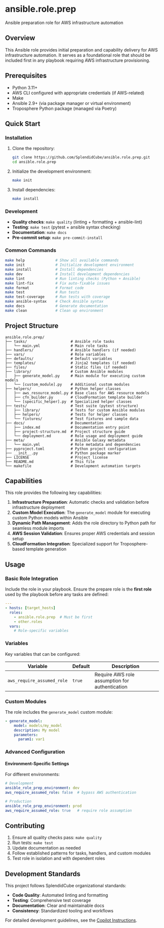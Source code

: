 # ansible.role.prep

Ansible preparation role for AWS infrastructure automation

## Overview

This Ansible role provides initial preparation and capability delivery for AWS infrastructure automation. It serves as a foundational role that should be included first in any playbook requiring AWS infrastructure provisioning.

## Prerequisites

- Python 3.11+
- AWS CLI configured with appropriate credentials (if AWS-related)
- Make
- Ansible 2.9+ (via package manager or virtual environment)
- Troposphere Python package (managed via Poetry)

## Quick Start

### Installation

1. Clone the repository:

   ```bash
   git clone https://github.com/SplendidCube/ansible.role.prep.git
   cd ansible.role.prep
   ```

1. Initialize the development environment:

   ```bash
   make init
   ```

1. Install dependencies:

   ```bash
   make install
   ```

### Development

- **Quality checks**: `make quality` (linting + formatting + ansible-lint)
- **Testing**: `make test` (pytest + ansible syntax checking)
- **Documentation**: `make docs`
- **Pre-commit setup**: `make pre-commit-install`

### Common Commands

```bash
make help              # Show all available commands
make init              # Initialize development environment
make install           # Install dependencies
make dev               # Install development dependencies
make lint              # Run linting checks (Python + Ansible)
make lint-fix          # Fix auto-fixable issues
make format            # Format code
make test              # Run tests
make test-coverage     # Run tests with coverage
make ansible-syntax    # Check Ansible syntax
make docs              # Generate documentation
make clean             # Clean up environment
```

## Project Structure

```text
ansible.role.prep/
├── tasks/                    # Ansible role tasks
│   └── main.yml              # Main role tasks
├── handlers/                 # Ansible handlers (if needed)
├── vars/                     # Role variables
├── defaults/                 # Default variables
├── templates/                # Jinja2 templates (if needed)
├── files/                    # Static files (if needed)
├── library/                  # Custom Ansible modules
│   ├── generate_model.py     # Main module for executing custom models
│   └── [custom_module].py    # Additional custom modules
├── helpers/                  # Python helper classes
│   ├── aws_resource_model.py # Base class for AWS resource models
│   ├── cfn_builder.py        # CloudFormation template builder
│   └── [specific_helper].py  # Specialized helper classes
├── tests/                    # Test suite (pytest structure)
│   ├── library/              # Tests for custom Ansible modules
│   ├── helpers/              # Tests for helper classes
│   └── fixtures/             # Test fixtures and sample data
├── docs/                     # Documentation
│   ├── index.md              # Documentation entry point
│   ├── project-structure.md  # Project structure guide
│   └── deployment.md         # Role usage and deployment guide
├── meta/                     # Ansible Galaxy metadata
│   └── main.yml              # Role metadata and dependencies
├── pyproject.toml            # Python project configuration
├── __init__.py               # Python package marker
├── LICENSE                   # Project license
├── README.md                 # This file
└── makefile                  # Development automation targets
```

## Capabilities

This role provides the following key capabilities:

1. **Infrastructure Preparation**: Automatic checks and validation before infrastructure deployment
1. **Custom Model Execution**: The `generate_model` module for executing custom Python models within Ansible
1. **Dynamic Path Management**: Adds the role directory to Python path for seamless module imports
1. **AWS Session Validation**: Ensures proper AWS credentials and session setup
1. **CloudFormation Integration**: Specialized support for Troposphere-based template generation

## Usage

### Basic Role Integration

Include the role in your playbook. Ensure the prepare role is the **first role** used by the playbook before any tasks are defined:

```yaml
---
- hosts: [target_hosts]
  roles:
    - ansible.role.prep  # Must be first
    - other.roles
  vars:
    # Role-specific variables
```

### Variables

Key variables that can be configured:

| Variable                   | Default | Description                                    |
| -------------------------- | ------- | ---------------------------------------------- |
| `aws_require_assumed_role` | `true`  | Require AWS role assumption for authentication |

### Custom Modules

The role includes the `generate_model` custom module:

```yaml
- generate_model:
    model: models/my_model
    description: My model
    parameters:
      param1: var1
```

### Advanced Configuration

#### Environment-Specific Settings

For different environments:

```yaml
# Development
ansible_role_prep_environment: dev
aws_require_assumed_role: false  # bypass AWS authentication

# Production
ansible_role_prep_environment: prod
aws_require_assumed_role: true   # require role assumption
```

## Contributing

1. Ensure all quality checks pass: `make quality`
1. Run tests: `make test`
1. Update documentation as needed
1. Follow established patterns for tasks, handlers, and custom modules
1. Test role in isolation and with dependent roles

## Development Standards

This project follows SplendidCube organizational standards:

- **Code Quality**: Automated linting and formatting
- **Testing**: Comprehensive test coverage
- **Documentation**: Clear and maintainable docs
- **Consistency**: Standardized tooling and workflows

For detailed development guidelines, see the [Copilot Instructions](.github/copilot-instructions.md).
